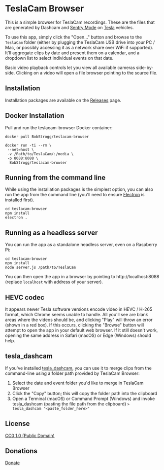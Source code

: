 # TeslaCam Browser

This is a simple browser for TeslaCam recordings.  These are the files that are generated by Dashcam and [Sentry Mode](https://www.tesla.com/blog/sentry-mode-guarding-your-tesla) on [Tesla](https://www.tesla.com) vehicles.

To use this app, simply click the "Open..." button and browse to the ```TeslaCam``` folder (either by plugging the TeslaCam USB drive into your PC / Mac, or possibly accessing it as a network share over WiFi if supported).  It'll aggregate clips by date and present them on a calendar, and a dropdown list to select individual events on that date.

Basic video playback controls let you view all available cameras side-by-side.  Clicking on a video will open a file browser pointing to the source file.

## Installation

Installation packages are available on the [Releases](https://github.com/BobStrogg/teslacam-browser/releases) page.

## Docker Installation

Pull and run the teslacam-browser Docker container:

```
docker pull BobStrogg/teslacam-browser

docker run -ti --rm \
 --net=host \
 -v /Path/to/TeslaCam/:/media \
 -p 8088:8088 \
  BobStrogg/teslacam-browser
```

## Running from the command line

While using the installation packages is the simplest option, you can also run the app from the command line (you'll need to ensure [Electron](https://electronjs.org/docs/tutorial/installation) is installed first).

```
cd teslacam-browser
npm install
electron .
```

## Running as a headless server

You can run the app as a standalone headless server, even on a Raspberry Pi:

```
cd teslacam-browser
npm install
node server.js /path/to/TeslaCam
```

You can then open the app in a browser by pointing to http://localhost:8088 (replace `localhost` with address of your server).

## HEVC codec

It appears newer Tesla software versions encode video in HEVC / H-265 format, which Chrome seems unable to handle.  All you'll see are blank areas where the videos should be, and clicking "Play" will throw an error (shown in a red box).  If this occurs, clicking the "Browse" button will attempt to open the app in your default web browser.  If it still doesn't work, opening the same address in Safari (macOS) or Edge (Windows) should help.
 
## tesla_dashcam

If you've installed [tesla_dashcam](https://github.com/ehendrix23/tesla_dashcam), you can use it to merge clips from the command-line using a folder path provided by TeslaCam Browser:

1. Select the date and event folder you'd like to merge in TeslaCam Browser
2. Click the "Copy" button; this will copy the folder path into the clipboard
3. Open a Terminal (macOS) or Command Prompt (Windows) and invoke tesla_dashcam (pasting the file path from the clipboard)
   `> tesla_dashcam "<paste_folder_here>"`

## License

[CC0 1.0 (Public Domain)](LICENSE.md)

## Donations

[Donate](https://www.paypal.com/cgi-bin/webscr?cmd=_donations&business=32J86B5QYPD6Y&item_name=Development+of+TeslaCam+Browser+application&currency_code=USD&source=url)
